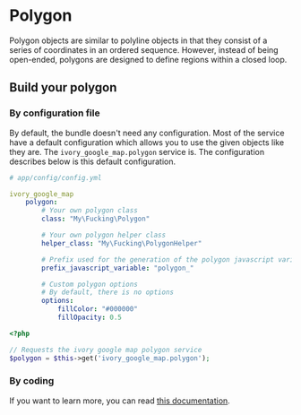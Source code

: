 # Polygon

Polygon objects are similar to polyline objects in that they consist of a series of coordinates in an ordered sequence.
However, instead of being open-ended, polygons are designed to define regions within a closed loop.

## Build your polygon

### By configuration file

By default, the bundle doesn't need any configuration. Most of the service have a default configuration which allows
you to use the given objects like they are. The ``ivory_google_map.polygon`` service is. The configuration describes
below is this default configuration.

```yaml
# app/config/config.yml

ivory_google_map
    polygon:
        # Your own polygon class
        class: "My\Fucking\Polygon"

        # Your own polygon helper class
        helper_class: "My\Fucking\PolygonHelper"

        # Prefix used for the generation of the polygon javascript variable
        prefix_javascript_variable: "polygon_"

        # Custom polygon options
        # By default, there is no options
        options:
            fillColor: "#000000"
            fillOpacity: 0.5
```

``` php
<?php

// Requests the ivory google map polygon service
$polygon = $this->get('ivory_google_map.polygon');
```

### By coding

If you want to learn more, you can read
[this documentation](https://github.com/egeloen/ivory-google-map/blob/master/doc/usage/overlays/polygon.md).
